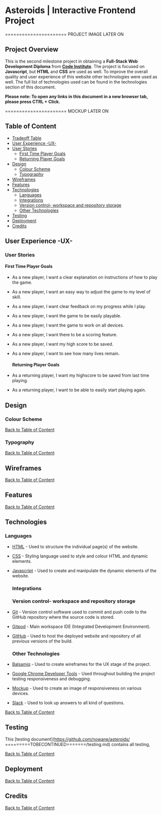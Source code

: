 # Asteroids | Interactive Frontend Project 

 ====================== PROJECT IMAGE LATER ON 

## Project Overview

 This is the second milestone project in obtaining a **Full-Stack Web Development Diploma** from  **[Code Institute](https://codeinstitute.net/)**. The project is focused on **Javascript**, but **HTML** and **CSS** are used as well. To improve the overall quality and user experience of this website other technologies were used as well. The full list of technologies used can be found in the technologies section of this document.

**Please note: To open any links in this document in a new browser tab, please press CTRL + Click.**

 ====================== MOCKUP LATER ON

## Table of Content

- [Tradeoff Table](#tradeoff-table)
- [User Experience -UX-](#user-experience--ux-)
- [User Stories](#User-Stories) 
  - [First Time Player Goals](#first-time-player-goals)
  - [Returning Player Goals](#returning-player-goals)
- [Design](#design)
  - [Colour Scheme](#colour-scheme)
  - [Typography](#typography)
- [Wireframes](#wireframes)
- [Features](#features)
- [Technologies](#technologies)
  - [Languages](#languages)
  - [Integrations](#integrations)
  - [Version control- workspace and repository storage](#version-control--workspace-and-repository-storage)
  - [Other Technologies](#other-technologies)
- [Testing](#testing)
- [Deployment](#deployment)
- [Credits](#credits)


## User Experience -UX-

  ### User Stories

  #### First Time Player Goals

- As a new player, I want a clear explanation on instructions of how to play the game.
- As a new player, I want an easy way to adjust the game to my level of skill.
- As a new player, I want clear feedback on my progress while I play.
- As a new player, I want the game to be easily playable.
- As a new player, I want the game to work on all devices.
- As a new player, I want there to be a scoring feature.
- As a new player, I want my high score to be saved.
- As a new player, I want to see how many lives remain.

  #### Returning Player Goals

- As a returning player, I want my highscore to be saved from last time playing.
- As a returning player, I want to be able to easily start playing again.

## Design

  ### Colour Scheme

[Back to Table of Content](#table-of-content)

  ### Typography

[Back to Table of Content](#table-of-content)

## Wireframes

[Back to Table of Content](#table-of-content)

## Features

[Back to Table of Content](#table-of-content)

## Technologies

  ### Languages

- [HTML](https://developer.mozilla.org/en-US/docs/Glossary/HTML5) - Used to structure the individual page(s) of the website.

- [CSS](https://developer.mozilla.org/en-US/docs/Web/CSS) - Styling language used to style and colour HTML and dynamic elements.

- [Javascript](https://developer.mozilla.org/en-US/docs/Web/JavaScript) - Used to create and manipulate the dynamic elements of the website.

  ### Integrations

  ### Version control- workspace and repository storage

- [Git](https://git-scm.com/) - Version control software used to commit and push code to the GitHub repository where the source code is stored.
- [Gitpod](https://www.gitpod.io/) - Main workspace IDE (Integrated Development Environment).
- [GitHub](https://github.com/) - Used to host the deployed website and repository of all previous versions of the build.

  ### Other Technologies

- [Balsamiq](https://balsamiq.com/) - Used to create wireframes for the UX stage of the project.
- [Google Chrome Developer Tools](https://developer.chrome.com/docs/devtools/) - Used throughout building the project testing responsiveness and debugging.
- [Mockup](http://ami.responsivedesign.is/) - Used to create an image of responsiveness on various devices.
- [Slack](#https://slack.com/intl/en-nl/) - Used to look up answers to all kind of questions.

[Back to Table of Content](#table-of-content)

## Testing

This [testing document](https://github.com/nowane/asteroids/ =========TOBECONTINUED=======/testing.md)  contains all testing,

[Back to Table of Content](#table-of-content)

## Deployment

[Back to Table of Content](#table-of-content)

## Credits

[Back to Table of Content](#table-of-content)